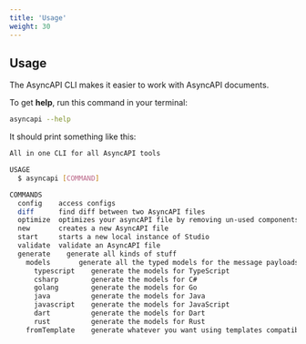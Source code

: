 ```yaml
---
title: 'Usage'
weight: 30
---
```


## Usage
The AsyncAPI CLI makes it easier to work with AsyncAPI documents.

To get **help**, run this command in your terminal:
```sh
asyncapi --help
```

It should print something like this:
```sh
All in one CLI for all AsyncAPI tools

USAGE
  $ asyncapi [COMMAND]

COMMANDS
  config    access configs
  diff      find diff between two AsyncAPI files
  optimize  optimizes your asyncAPI file by removing un-used components, re-using duplicates etc...
  new       creates a new AsyncAPI file
  start     starts a new local instance of Studio
  validate  validate an AsyncAPI file
  generate    generate all kinds of stuff
    models       generate all the typed models for the message payloads defined in the AsyncAPI file
      typescript    generate the models for TypeScript
      csharp        generate the models for C#
      golang        generate the models for Go
      java          generate the models for Java
      javascript    generate the models for JavaScript
      dart          generate the models for Dart
      rust          generate the models for Rust
    fromTemplate    generate whatever you want using templates compatible with AsyncAPI Generator 
```
